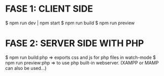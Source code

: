 # FASE 1: CLIENT SIDE

$ npm run dev | npm start
$ npm run build
$ npm run preview

# FASE 2: SERVER SIDE WITH PHP

$ npm run build:php => exports css and js for php files in watch-mode
$ npm run preview:php => to use php built-in webserver. (XAMPP or MAMP can also be used...)
